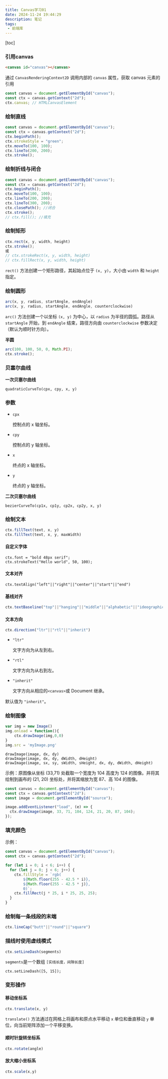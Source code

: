 ```yaml
---
title: Canvas学习01
date: 2024-11-24 19:44:29
description: 笔记
tags:
 - 前端库
---
```


[toc]

### 引用canvas

```html
<canvas id="canvas"></canvas>
```

通过 `CanvasRenderingContext2D` 调用内部的 `canvas` 属性，获取 canvas 元素的引用

```js
const canvas = document.getElementById("canvas");
const ctx = canvas.getContext("2d");
ctx.canvas; // HTMLCanvasElement
```

### 绘制直线

```js
const canvas = document.getElementById("canvas");
const ctx = canvas.getContext("2d");
ctx.beginPath();
ctx.strokeStyle = "green";
ctx.moveTo(100, 100);
ctx.lineTo(200, 200);
ctx.stroke();
```

### 绘制折线与闭合

```js
const canvas = document.getElementById("canvas");
const ctx = canvas.getContext("2d");
ctx.beginPath();
ctx.moveTo(100, 100);
ctx.lineTo(200, 200);
ctx.lineTo(300, 200);
ctx.closePath(); //闭合
ctx.stroke();
// ctx.fill(); //填充
```

### 绘制矩形

```js
ctx.rect(x, y, width, height)
ctx.stroke();
或
// ctx.strokeRect(x, y, width, height)
// ctx.fillRect(x, y, width, height)
```

`rect()` 方法创建一个矩形路径，其起始点位于 `(x, y)`，大小由 `width` 和 `height` 指定。

### 绘制圆形

```js
arc(x, y, radius, startAngle, endAngle)
arc(x, y, radius, startAngle, endAngle, counterclockwise)
```

`arc()` 方法创建一个以坐标 `(x, y)` 为中心，以 `radius` 为半径的圆弧。路径从 `startAngle` 开始，到 `endAngle` 结束，路径方向由 `counterclockwise` 参数决定（默认为顺时针方向）。

**半圆**

```js
arc(100, 100, 50, 0, Math.PI);
ctx.stroke();
```

### 贝塞尔曲线

**一次贝塞尔曲线**

```
quadraticCurveTo(cpx, cpy, x, y)
```

### 参数

- `cpx`

  控制点的 x 轴坐标。

- `cpy`

  控制点的 y 轴坐标。

- `x`

  终点的 x 轴坐标。

- `y`

  终点的 y 轴坐标。

**二次贝塞尔曲线**

```
bezierCurveTo(cp1x, cp1y, cp2x, cp2y, x, y)
```

### 绘制文本

```js
ctx.fillText(text, x, y)
ctx.fillText(text, x, y, maxWidth)
```

#### 自定义字体

```
ctx.font = "bold 48px serif";
ctx.strokeText("Hello world", 50, 100);
```

#### 文本对齐

```
ctx.textAlign("left"||"right"||"center"||"start"||"end")
```

#### 基线对齐

```js
ctx.textBaseline("top"||"hanging"||"middle"||"alphabetic"||"ideographic"||"bottom")
```

#### 文本方向

```js
ctx.direction("ltr"||"rtl"||"inherit")
```

- `"ltr"`

  文字方向为从左到右。

- `"rtl"`

  文字方向为从右到左。

- `"inherit"`

  文字方向从相应的`<canvas>`或 Document 继承。

默认值为 `"inherit"`。

### 绘制图像

```js
var img = new Image()
img.onload = function(){
    ctx.drawImage(img,0,0)
}
img.src = 'myImage.png'
```

```
drawImage(image, dx, dy)
drawImage(image, dx, dy, dWidth, dHeight)
drawImage(image, sx, sy, sWidth, sHeight, dx, dy, dWidth, dHeight)
```

示例：原图像从坐标 (33,71) 处截取一个宽度为 104 高度为 124 的图像。并将其绘制到画布的 (21, 20) 坐标处，并将其缩放为宽 87、高 104 的图像。

```js
const canvas = document.getElementById("canvas");
const ctx = canvas.getContext("2d");
const image = document.getElementById("source");

image.addEventListener("load", (e) => {
  ctx.drawImage(image, 33, 71, 104, 124, 21, 20, 87, 104);
});
```

### 填充颜色

示例：

```js
const canvas = document.getElementById("canvas");
const ctx = canvas.getContext("2d");

for (let i = 0; i < 6; i++) {
  for (let j = 0; j < 6; j++) {
    ctx.fillStyle = `rgb(
        ${Math.floor(255 - 42.5 * i)},
        ${Math.floor(255 - 42.5 * j)},
        0)`;
    ctx.fillRect(j * 25, i * 25, 25, 25);
  }
}
```

### 绘制每一条线段的末端

```js
ctx.lineCap("butt"||"round"||"square")
```

### 描线时使用虚线模式

```js
ctx.setLineDash(segments)
```

`segments`是一个数组 `[实线长度，间隙长度]`

```
ctx.setLineDash([5, 15]);
```

### 变形操作

#### 移动坐标系

```js
ctx.translate(x, y)
```

`translate()` 方法通过在网格上将画布和原点水平移动 `x` 单位和垂直移动 `y` 单位，向当前矩阵添加一个平移变换。

#### 顺时针旋转坐标系

```js
ctx.rotate(angle)
```

#### 放大缩小坐标系

```js
ctx.scale(x,y)
```


